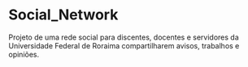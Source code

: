 # Social_Network
Projeto de uma rede social para discentes, docentes e servidores da Universidade Federal de Roraima compartilharem avisos, trabalhos e opiniões.
